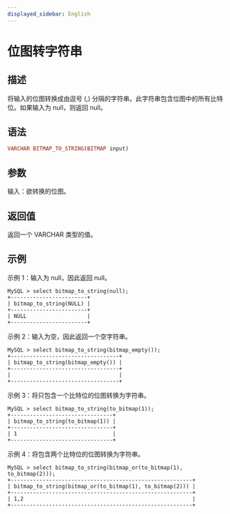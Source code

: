 ```yaml
---
displayed_sidebar: English
---
```


# 位图转字符串

## 描述

将输入的位图转换成由逗号 (,) 分隔的字符串。此字符串包含位图中的所有比特位。如果输入为 null，则返回 null。

## 语法

```Haskell
VARCHAR BITMAP_TO_STRING(BITMAP input)
```

## 参数

输入：欲转换的位图。

## 返回值

返回一个 VARCHAR 类型的值。

## 示例

示例 1：输入为 null，因此返回 null。

```Plain
MySQL > select bitmap_to_string(null);
+------------------------+
| bitmap_to_string(NULL) |
+------------------------+
| NULL                   |
+------------------------+
```

示例 2：输入为空，因此返回一个空字符串。

```Plain
MySQL > select bitmap_to_string(bitmap_empty());
+----------------------------------+
| bitmap_to_string(bitmap_empty()) |
+----------------------------------+
|                                  |
+----------------------------------+
```

示例 3：将只包含一个比特位的位图转换为字符串。

```Plain
MySQL > select bitmap_to_string(to_bitmap(1));
+--------------------------------+
| bitmap_to_string(to_bitmap(1)) |
+--------------------------------+
| 1                              |
+--------------------------------+
```

示例 4：将包含两个比特位的位图转换为字符串。

```Plain
MySQL > select bitmap_to_string(bitmap_or(to_bitmap(1), to_bitmap(2)));
+---------------------------------------------------------+
| bitmap_to_string(bitmap_or(to_bitmap(1), to_bitmap(2))) |
+---------------------------------------------------------+
| 1,2                                                     |
+---------------------------------------------------------+
```
